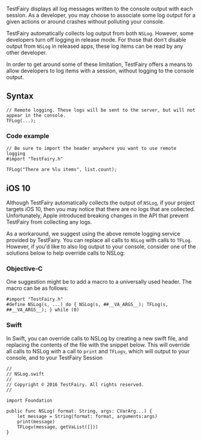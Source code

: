 TestFairy displays all log messages written to the console output with each session. As a developer, you may choose to associate some log output for a given actions or around crashes without polluting your console. 

TestFairy automatically collects log output from both `NSLog`. However, some developers turn off logging in release mode. For those that don't disable output from `NSLog` in released apps, these log items can be read by any other developer. 

In order to get around some of these limitation, TestFairy offers a means to allow developers to log items with a session, without logging to the console output.

## Syntax

```
// Remote logging. These logs will be sent to the server, but will not appear in the console.
TFLog(...);
```

### Code example

```
// Be sure to import the header anywhere you want to use remote logging
#import "TestFairy.h"

TFLog("There are %lu items", list.count);
```

## iOS 10

Although TestFairy automatically collects the output of `NSLog`, if your project targets iOS 10, then you may notice that there are no logs that are collected. Unfortunately, Apple introduced breaking changes in the API that prevent TestFairy from collecting any logs. 

As a workaround, we suggest using the above remote logging service provided by TestFairy. You can replace all calls to `NSLog` with calls to `TFLog`. However, if you'd like to also log output to your console, consider one of the solutions below to help override calls to NSLog:

### Objective-C

One suggestion might be to add a macro to a universally used header. The macro can be as follows:

```
#import "TestFairy.h"
#define NSLog(s, ...) do { NSLog(s, ##__VA_ARGS__); TFLog(s, ##__VA_ARGS__); } while (0)
```

### Swift

In Swift, you can override calls to NSLog by creating a new swift file, and replacing the contents of the file with the snippet below. This will override all calls to NSLog with a call to `print` and `TFLogv`, which will output to your console, and to your TestFairy Session

```
//
// NSLog.swift
//
// Copyright © 2016 TestFairy. All rights reserved.
//

import Foundation

public func NSLog( format: String, args: CVarArg...) {
	let message = String(format: format, arguments:args)
	print(message)
	TFLogv(message, getVaList([]))
}
```
